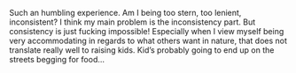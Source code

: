Such an humbling experience. Am I being too stern, too lenient, inconsistent? I think my main problem is the inconsistency part. But consistency is just fucking impossible! Especially when I view myself being very accommodating in regards to what others want in nature, that does not translate really well to raising kids. Kid’s probably going to end up on the streets begging for food…

